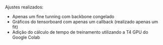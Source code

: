 Ajustes realizados:
- Apenas um fine tunning com backbone congelado
- Gráficos do tensorboard com apenas um callback (realizado apenas um fit)
- Adição do cálculo de tempo de treinamento utilizando a T4 GPU do Google Colab